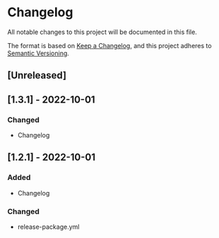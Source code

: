 # Changelog

All notable changes to this project will be documented in this file.

The format is based on [Keep a Changelog](https://keepachangelog.com/en/1.0.0/),
and this project adheres to [Semantic Versioning](https://semver.org/spec/v2.0.0.html).

## [Unreleased]

## [1.3.1] - 2022-10-01
### Changed
- Changelog
## [1.2.1] - 2022-10-01
### Added
- Changelog

### Changed
- release-package.yml
